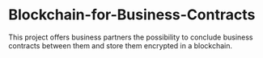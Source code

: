 # Blockchain-for-Business-Contracts
This project offers business partners the possibility to conclude business contracts between them and store them encrypted in a blockchain.
